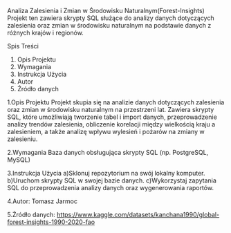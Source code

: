 Analiza Zalesienia i Zmian w Środowisku Naturalnym(Forest-Insights)
Projekt ten zawiera skrypty SQL służące do analizy danych dotyczących zalesienia oraz zmian w środowisku naturalnym na podstawie danych z różnych krajów i regionów.

Spis Treści
1. Opis Projektu
2. Wymagania
3. Instrukcja Użycia
4. Autor
5. Źródło danych

1.Opis Projektu
Projekt skupia się na analizie danych dotyczących zalesienia oraz zmian w środowisku naturalnym na przestrzeni lat. 
Zawiera skrypty SQL, które umożliwiają tworzenie tabel i import danych, przeprowadzenie analizy trendów zalesienia,
obliczenie korelacji między wielkością kraju a zalesieniem, a także analizę wpływu wylesień i pożarów na zmiany w zalesieniu.

2.Wymagania
Baza danych obsługująca skrypty SQL (np. PostgreSQL, MySQL)

3.Instrukcja Użycia
a)Sklonuj repozytorium na swój lokalny komputer.
b)Uruchom skrypty SQL w swojej bazie danych.
c)Wykorzystaj zapytania SQL do przeprowadzenia analizy danych oraz wygenerowania raportów.

4.Autor: Tomasz Jarmoc

5.Źródło danych: https://www.kaggle.com/datasets/kanchana1990/global-forest-insights-1990-2020-fao
